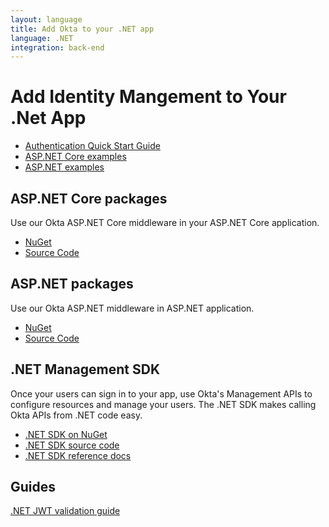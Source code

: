 ```yaml
---
layout: language
title: Add Okta to your .NET app
language: .NET
integration: back-end
---
```


# <i class='icon-48 docsPage code-dotnet'></i> Add Identity Mangement to Your .Net App

<ul class='code-list'>
  <li>
    <a href='/quickstart/#/okta-sign-in-page/dotnet/aspnetcore' class='code-button inverse' data-proofer-ignore>
      <span class='code-icon launch-16'></span><span>Authentication Quick Start Guide</span>
    </a>
  </li>
  <li>
    <a href='https://github.com/okta/samples-aspnetcore' class='code-button'>
      <span class='fa fa-github'></span><span>ASP.NET Core examples</span>
    </a>
  </li>
  <li>
    <a href='https://github.com/okta/samples-aspnet' class='code-button'>
      <span class='fa fa-github'></span><span>ASP.NET examples</span>
    </a>
  </li>
</ul>

## ASP.NET Core packages

Use our Okta ASP.NET Core middleware in your ASP.NET Core application.

<ul class='code-list'>
  <li>
    <span class='fa fa-archive'></span> <a href='https://www.nuget.org/packages/Okta.AspNetCore'>NuGet</a>
  </li>
  <li>
    <span class='fa fa-github'></span> <a href='https://github.com/okta/okta-aspnet'>Source Code</a>
  </li>
</ul>

## ASP.NET packages

Use our Okta ASP.NET middleware in ASP.NET application.

<ul class='code-list'>
  <li>
    <span class='fa fa-archive'></span> <a href='https://www.nuget.org/packages/Okta.AspNet'>NuGet</a>
  </li>
  <li>
    <span class='fa fa-github'></span> <a href='https://github.com/okta/okta-aspnet'>Source Code</a>
  </li>
</ul>


## .NET Management SDK

Once your users can sign in to your app, use Okta's Management APIs to configure resources and manage your users. The .NET SDK makes calling Okta APIs from .NET code easy.

<ul class='code-list'>
  <li>
    <span class='fa fa-archive'></span> <a href='https://www.nuget.org/packages/Okta.Sdk'>.NET SDK on NuGet</a>
  </li>
  <li>
    <span class='fa fa-github'></span> <a href='https://github.com/okta/okta-sdk-dotnet'>.NET SDK source code</a>
  </li>
  <li>
    <span class='code-icon expression-16'></span> <a href='https://developer.okta.com/okta-sdk-dotnet/'>.NET SDK reference docs</a>
  </li>
</ul>

## Guides

<p><a href='/code/dotnet/jwt-validation'>.NET JWT validation guide</a></p>
